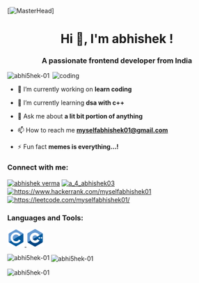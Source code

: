 [![MasterHead](https://www.globalsign.com/application/files/7416/1463/0119/iStock-1152537185.jpg)]
<h1 align="center">Hi 👋, I'm abhishek !</h1>
<h3 align="center">A passionate frontend developer from India</h3>
<img align="right" alt="coding" width="400" src=https://media.tenor.com/cX92mi1p-NYAAAAd/coding-anime.gif
<p align="left"> <img src="https://komarev.com/ghpvc/?username=abhi5hek-01&label=Profile%20views&color=0e75b6&style=flat" alt="abhi5hek-01" /> </p>

- 🔭 I’m currently working on **learn coding**

- 🌱 I’m currently learning **dsa with c++**

- 💬 Ask me about **a lit bit portion of anything**

- 📫 How to reach me **myselfabhishek01@gmail.com**

- ⚡ Fun fact **memes is everything...!**

<h3 align="left">Connect with me:</h3>
<p align="left">
<a href="https://fb.com/abhishek verma" target="blank"><img align="center" src="https://raw.githubusercontent.com/rahuldkjain/github-profile-readme-generator/master/src/images/icons/Social/facebook.svg" alt="abhishek verma" height="30" width="40" /></a>
<a href="https://instagram.com/a_4_abhishek03" target="blank"><img align="center" src="https://raw.githubusercontent.com/rahuldkjain/github-profile-readme-generator/master/src/images/icons/Social/instagram.svg" alt="a_4_abhishek03" height="30" width="40" /></a>
<a href="https://www.hackerrank.com/https://www.hackerrank.com/myselfabhishek01" target="blank"><img align="center" src="https://raw.githubusercontent.com/rahuldkjain/github-profile-readme-generator/master/src/images/icons/Social/hackerrank.svg" alt="https://www.hackerrank.com/myselfabhishek01" height="30" width="40" /></a>
<a href="https://www.leetcode.com/https://leetcode.com/myselfabhishek01/" target="blank"><img align="center" src="https://raw.githubusercontent.com/rahuldkjain/github-profile-readme-generator/master/src/images/icons/Social/leet-code.svg" alt="https://leetcode.com/myselfabhishek01/" height="30" width="40" /></a>
</p>

<h3 align="left">Languages and Tools:</h3>
<p align="left"> <a href="https://www.cprogramming.com/" target="_blank" rel="noreferrer"> <img src="https://raw.githubusercontent.com/devicons/devicon/master/icons/c/c-original.svg" alt="c" width="40" height="40"/> </a> <a href="https://www.w3schools.com/cpp/" target="_blank" rel="noreferrer"> <img src="https://raw.githubusercontent.com/devicons/devicon/master/icons/cplusplus/cplusplus-original.svg" alt="cplusplus" width="40" height="40"/> </a> </p>

<p><img align="left" src="https://github-readme-stats.vercel.app/api/top-langs?username=abhi5hek-01&show_icons=true&locale=en&layout=compact" alt="abhi5hek-01" /></p>

<p>&nbsp;<img align="center" src="https://github-readme-stats.vercel.app/api?username=abhi5hek-01&show_icons=true&locale=en" alt="abhi5hek-01" /></p>

<p><img align="center" src="https://github-readme-streak-stats.herokuapp.com/?user=abhi5hek-01&" alt="abhi5hek-01" /></p>
